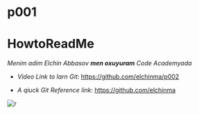 # p001
# HowtoReadMe #

*Menim adim Elchin  Abbasov ***men oxuyuram*** Code Academyada*

- _Video Link to larn Git_: https://github.com/elchinma/p002

- _A qiuck  Git Reference link_: https://github.com/elchinma


![r](https://th.bing.com/th/id/R.13e1fc64281cba4071ac39fed1b5475d?rik=LihLs2fTkCTslg&riu=http%3a%2f%2fpngimg.com%2fuploads%2fowl%2fowl_PNG11.png&ehk=%2fnJIi5auL4yqoMeRuZHCTCtVVJwb3ju7VV6k%2bXQf%2bC8%3d&risl=&pid=ImgRaw&r=0)